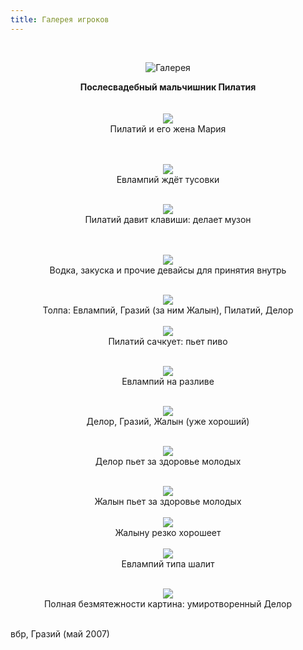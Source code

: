 ```yaml
---
title: Галерея игроков
---
```


&nbsp;

<p style='text-align: center'>
    <img src="/img/tit_gallery.jpg" alt='Галерея' />
</p>

<div align="center"><b>Послесвадебный мальчишник Пилатия</b> 
<br>
<br>
<br>
<a href="/img_gallery/tern2/0001.jpg"><img border=0 src="/img_gallery/tern2/001_sm.jpg"></a>
<br>Пилатий и его жена Мария
<br>
<br>
<br>


<a href="/img_gallery/tern2/002.jpg"><img border=0 src="/img_gallery/tern2/002_sm.jpg"></a>
<br>Евлампий ждёт тусовки
<br>
<br>

<a href="/img_gallery/tern2/003.jpg"><img border=0 src="/img_gallery/tern2/003_sm.jpg"></a>
<br>Пилатий давит клавиши: делает музон
<br>
<br>
<br>

<a href="/img_gallery/tern2/004.jpg"><img border=0 src="/img_gallery/tern2/004_sm.jpg"></a>
<br>Водка, закуска и прочие девайсы для принятия внутрь
<br>
<br>

<a href="/img_gallery/tern2/005.jpg"><img border=0 src="/img_gallery/tern2/005_sm.jpg"></a>
<br>Толпа:   Евлампий, Гразий (за ним Жалын), Пилатий, Делор 
<br>
<br>
<a href="/img_gallery/tern2/006.jpg"><img border=0 src="/img_gallery/tern2/006_sm.jpg"></a>
<br>Пилатий сачкует: пьет пиво
<br>
<br>

<a href="/img_gallery/tern2/007.jpg"><img border=0 src="/img_gallery/tern2/007_sm.jpg"></a>
<br>Евлампий на разливе
<br> 
<br>

<a href="/img_gallery/tern2/008.jpg"><img border=0 src="/img_gallery/tern2/008_sm.jpg"></a>
<br>Делор, Гразий, Жалын (уже хороший) 
<br>
<br>

<a href="/img_gallery/tern2/009.jpg"><img border=0 src="/img_gallery/tern2/009_sm.jpg"></a>
<br>Делор пьет за здоровье молодых
<br>
<br>

<a href="/img_gallery/tern2/010.jpg"><img border=0 src="/img_gallery/tern2/010_sm.jpg"></a>
<br>Жалын пьет за здоровье молодых
<br>
<br>
<a href="/img_gallery/tern2/011.jpg"><img border=0 src="/img_gallery/tern2/011_sm.jpg"></a>
<br>Жалыну резко хорошеет
<br>
<br>
<a href="/img_gallery/tern2/012.jpg"><img border=0 src="/img_gallery/tern2/012_sm.jpg"></a>
<br>Евлампий типа шалит
<br>
<br>

<a href="/img_gallery/tern2/013.jpg"><img border=0 src="/img_gallery/tern2/013_sm.jpg"></a>
<br>Полная безмятежности картина: умиротворенный Делор
<br>
<br>

</div>
вбр, Гразий (май 2007)
